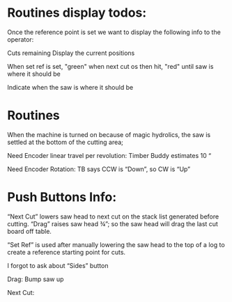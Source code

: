 # Routines display todos:

Once the reference point is set we want to display the following info to the operator:

Cuts remaining
Display the current positions

When set ref is set, "green"
when next cut os then hit, "red" until saw is where it should be

Indicate when the saw is where it should be

# Routines

When the machine is turned on because of magic hydrolics, the saw is settled at the bottom of the cutting area;

Need Encoder linear travel per revolution: Timber Buddy estimates 10 “

Need Encoder Rotation: TB says CCW is “Down”, so CW is “Up”

# Push Buttons Info:
“Next Cut” lowers saw head to next cut on the stack list generated before cutting.
“Drag” raises saw head ¾”; so the saw head will drag the last cut board off table.

“Set Ref” is used after manually lowering the saw head to the top of a log to create a reference starting point for cuts.

I forgot to ask about “Sides” button




Drag:
Bump saw up

Next Cut:


